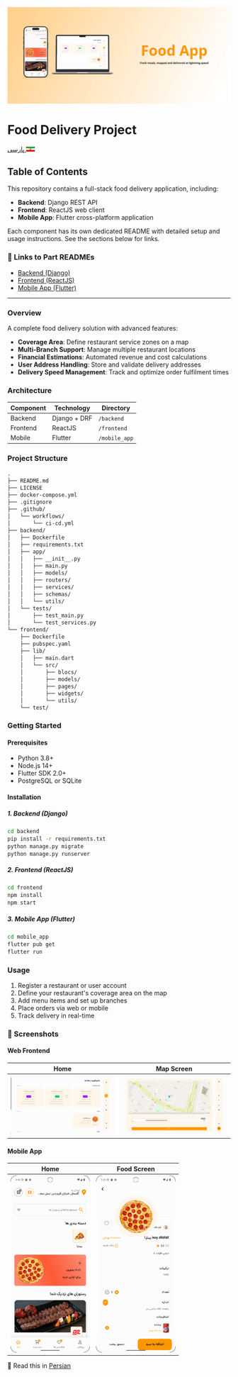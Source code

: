 
![alt-text](mockups/banner.png "Header Card")

# Food Delivery Project
[پارسی <img src="./svgs/ir_flag.svg" width="20"/>](README_FA.md)


## Table of Contents

This repository contains a full-stack food delivery application, including:

- **Backend**: Django REST API
- **Frontend**: ReactJS web client
- **Mobile App**: Flutter cross-platform application

Each component has its own dedicated README with detailed setup and usage instructions. See the sections below for links.

### 🔗 Links to Part READMEs
- [Backend (Django)](backend/README.md)
- [Frontend (ReactJS)](reactjs/README.md)
- [Mobile App (Flutter)](mobile/README.md)


---

### Overview
A complete food delivery solution with advanced features:

- **Coverage Area**: Define restaurant service zones on a map
- **Multi-Branch Support**: Manage multiple restaurant locations
- **Financial Estimations**: Automated revenue and cost calculations
- **User Address Handling**: Store and validate delivery addresses
- **Delivery Speed Management**: Track and optimize order fulfilment times

### Architecture

| Component | Technology            | Directory       |
|-----------|-----------------------|-----------------|
| Backend   | Django + DRF          | `/backend`      |
| Frontend  | ReactJS               | `/frontend`     |
| Mobile    | Flutter               | `/mobile_app`   |


### Project Structure

```plaintext
.
├── README.md
├── LICENSE
├── docker-compose.yml
├── .gitignore
├── .github/
│   └── workflows/
│       └── ci-cd.yml
├── backend/
│   ├── Dockerfile
│   ├── requirements.txt
│   ├── app/
│   │   ├── __init__.py
│   │   ├── main.py
│   │   ├── models/
│   │   ├── routers/
│   │   ├── services/
│   │   ├── schemas/
│   │   └── utils/
│   └── tests/
│       ├── test_main.py
│       └── test_services.py
└── frontend/
    ├── Dockerfile
    ├── pubspec.yaml
    ├── lib/
    │   ├── main.dart
    │   └── src/
    │       ├── blocs/
    │       ├── models/
    │       ├── pages/
    │       ├── widgets/
    │       └── utils/
    └── test/
```

### Getting Started

#### Prerequisites
- Python 3.8+
- Node.js 14+
- Flutter SDK 2.0+
- PostgreSQL or SQLite

#### Installation

##### 1. Backend (Django)
```bash
cd backend
pip install -r requirements.txt
python manage.py migrate
python manage.py runserver
```

##### 2. Frontend (ReactJS)
```bash
cd frontend
npm install
npm start
```

##### 3. Mobile App (Flutter)
```bash
cd mobile_app
flutter pub get
flutter run
```

### Usage

1. Register a restaurant or user account
2. Define your restaurant's coverage area on the map
3. Add menu items and set up branches
4. Place orders via web or mobile
5. Track delivery in real-time

### 📸 Screenshots

#### Web Frontend

| Home                                                               | Map Screen                                                        |
|--------------------------------------------------------------------|-------------------------------------------------------------------|
| <img src="reactjs/screenshots/home_screen.png" style="width:100%"> | <img src="reactjs/screenshots/map_screen.png" style="width:100%"> |


#### Mobile App
| Home                                                                 | Food Screen                                                         |
|----------------------------------------------------------------------|---------------------------------------------------------------------|
| <img src="mobile/screenshots/home_screen.png" style="height:400px;"> | <img src="mobile/screenshots/food_screen.png" style="height:400px"> |


📄 Read this in [Persian](README_FA.md)
